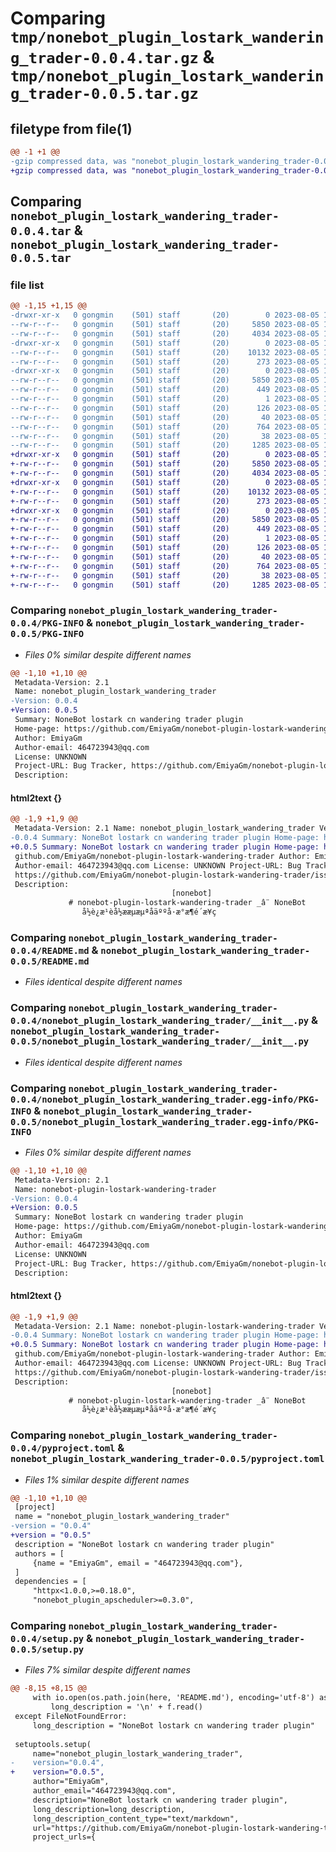 # Comparing `tmp/nonebot_plugin_lostark_wandering_trader-0.0.4.tar.gz` & `tmp/nonebot_plugin_lostark_wandering_trader-0.0.5.tar.gz`

## filetype from file(1)

```diff
@@ -1 +1 @@
-gzip compressed data, was "nonebot_plugin_lostark_wandering_trader-0.0.4.tar", last modified: Sat Aug  5 12:40:29 2023, max compression
+gzip compressed data, was "nonebot_plugin_lostark_wandering_trader-0.0.5.tar", last modified: Sat Aug  5 15:31:40 2023, max compression
```

## Comparing `nonebot_plugin_lostark_wandering_trader-0.0.4.tar` & `nonebot_plugin_lostark_wandering_trader-0.0.5.tar`

### file list

```diff
@@ -1,15 +1,15 @@
-drwxr-xr-x   0 gongmin    (501) staff       (20)        0 2023-08-05 12:40:29.002961 nonebot_plugin_lostark_wandering_trader-0.0.4/
--rw-r--r--   0 gongmin    (501) staff       (20)     5850 2023-08-05 12:40:29.002827 nonebot_plugin_lostark_wandering_trader-0.0.4/PKG-INFO
--rw-r--r--   0 gongmin    (501) staff       (20)     4034 2023-08-05 12:37:24.000000 nonebot_plugin_lostark_wandering_trader-0.0.4/README.md
-drwxr-xr-x   0 gongmin    (501) staff       (20)        0 2023-08-05 12:40:29.001511 nonebot_plugin_lostark_wandering_trader-0.0.4/nonebot_plugin_lostark_wandering_trader/
--rw-r--r--   0 gongmin    (501) staff       (20)    10132 2023-08-05 12:37:24.000000 nonebot_plugin_lostark_wandering_trader-0.0.4/nonebot_plugin_lostark_wandering_trader/__init__.py
--rw-r--r--   0 gongmin    (501) staff       (20)      273 2023-08-05 12:37:24.000000 nonebot_plugin_lostark_wandering_trader-0.0.4/nonebot_plugin_lostark_wandering_trader/config.py
-drwxr-xr-x   0 gongmin    (501) staff       (20)        0 2023-08-05 12:40:29.002537 nonebot_plugin_lostark_wandering_trader-0.0.4/nonebot_plugin_lostark_wandering_trader.egg-info/
--rw-r--r--   0 gongmin    (501) staff       (20)     5850 2023-08-05 12:40:28.000000 nonebot_plugin_lostark_wandering_trader-0.0.4/nonebot_plugin_lostark_wandering_trader.egg-info/PKG-INFO
--rw-r--r--   0 gongmin    (501) staff       (20)      449 2023-08-05 12:40:28.000000 nonebot_plugin_lostark_wandering_trader-0.0.4/nonebot_plugin_lostark_wandering_trader.egg-info/SOURCES.txt
--rw-r--r--   0 gongmin    (501) staff       (20)        1 2023-08-05 12:40:28.000000 nonebot_plugin_lostark_wandering_trader-0.0.4/nonebot_plugin_lostark_wandering_trader.egg-info/dependency_links.txt
--rw-r--r--   0 gongmin    (501) staff       (20)      126 2023-08-05 12:40:28.000000 nonebot_plugin_lostark_wandering_trader-0.0.4/nonebot_plugin_lostark_wandering_trader.egg-info/requires.txt
--rw-r--r--   0 gongmin    (501) staff       (20)       40 2023-08-05 12:40:28.000000 nonebot_plugin_lostark_wandering_trader-0.0.4/nonebot_plugin_lostark_wandering_trader.egg-info/top_level.txt
--rw-r--r--   0 gongmin    (501) staff       (20)      764 2023-08-05 12:37:32.000000 nonebot_plugin_lostark_wandering_trader-0.0.4/pyproject.toml
--rw-r--r--   0 gongmin    (501) staff       (20)       38 2023-08-05 12:40:29.003014 nonebot_plugin_lostark_wandering_trader-0.0.4/setup.cfg
--rw-r--r--   0 gongmin    (501) staff       (20)     1285 2023-08-05 12:37:42.000000 nonebot_plugin_lostark_wandering_trader-0.0.4/setup.py
+drwxr-xr-x   0 gongmin    (501) staff       (20)        0 2023-08-05 15:31:40.854972 nonebot_plugin_lostark_wandering_trader-0.0.5/
+-rw-r--r--   0 gongmin    (501) staff       (20)     5850 2023-08-05 15:31:40.854832 nonebot_plugin_lostark_wandering_trader-0.0.5/PKG-INFO
+-rw-r--r--   0 gongmin    (501) staff       (20)     4034 2023-08-05 12:37:24.000000 nonebot_plugin_lostark_wandering_trader-0.0.5/README.md
+drwxr-xr-x   0 gongmin    (501) staff       (20)        0 2023-08-05 15:31:40.853572 nonebot_plugin_lostark_wandering_trader-0.0.5/nonebot_plugin_lostark_wandering_trader/
+-rw-r--r--   0 gongmin    (501) staff       (20)    10132 2023-08-05 12:37:24.000000 nonebot_plugin_lostark_wandering_trader-0.0.5/nonebot_plugin_lostark_wandering_trader/__init__.py
+-rw-r--r--   0 gongmin    (501) staff       (20)      273 2023-08-05 12:37:24.000000 nonebot_plugin_lostark_wandering_trader-0.0.5/nonebot_plugin_lostark_wandering_trader/config.py
+drwxr-xr-x   0 gongmin    (501) staff       (20)        0 2023-08-05 15:31:40.854544 nonebot_plugin_lostark_wandering_trader-0.0.5/nonebot_plugin_lostark_wandering_trader.egg-info/
+-rw-r--r--   0 gongmin    (501) staff       (20)     5850 2023-08-05 15:31:40.000000 nonebot_plugin_lostark_wandering_trader-0.0.5/nonebot_plugin_lostark_wandering_trader.egg-info/PKG-INFO
+-rw-r--r--   0 gongmin    (501) staff       (20)      449 2023-08-05 15:31:40.000000 nonebot_plugin_lostark_wandering_trader-0.0.5/nonebot_plugin_lostark_wandering_trader.egg-info/SOURCES.txt
+-rw-r--r--   0 gongmin    (501) staff       (20)        1 2023-08-05 15:31:40.000000 nonebot_plugin_lostark_wandering_trader-0.0.5/nonebot_plugin_lostark_wandering_trader.egg-info/dependency_links.txt
+-rw-r--r--   0 gongmin    (501) staff       (20)      126 2023-08-05 15:31:40.000000 nonebot_plugin_lostark_wandering_trader-0.0.5/nonebot_plugin_lostark_wandering_trader.egg-info/requires.txt
+-rw-r--r--   0 gongmin    (501) staff       (20)       40 2023-08-05 15:31:40.000000 nonebot_plugin_lostark_wandering_trader-0.0.5/nonebot_plugin_lostark_wandering_trader.egg-info/top_level.txt
+-rw-r--r--   0 gongmin    (501) staff       (20)      764 2023-08-05 15:30:41.000000 nonebot_plugin_lostark_wandering_trader-0.0.5/pyproject.toml
+-rw-r--r--   0 gongmin    (501) staff       (20)       38 2023-08-05 15:31:40.855026 nonebot_plugin_lostark_wandering_trader-0.0.5/setup.cfg
+-rw-r--r--   0 gongmin    (501) staff       (20)     1285 2023-08-05 15:30:46.000000 nonebot_plugin_lostark_wandering_trader-0.0.5/setup.py
```

### Comparing `nonebot_plugin_lostark_wandering_trader-0.0.4/PKG-INFO` & `nonebot_plugin_lostark_wandering_trader-0.0.5/PKG-INFO`

 * *Files 0% similar despite different names*

```diff
@@ -1,10 +1,10 @@
 Metadata-Version: 2.1
 Name: nonebot_plugin_lostark_wandering_trader
-Version: 0.0.4
+Version: 0.0.5
 Summary: NoneBot lostark cn wandering trader plugin
 Home-page: https://github.com/EmiyaGm/nonebot-plugin-lostark-wandering-trader
 Author: EmiyaGm
 Author-email: 464723943@qq.com
 License: UNKNOWN
 Project-URL: Bug Tracker, https://github.com/EmiyaGm/nonebot-plugin-lostark-wandering-trader/issues
 Description:
```

#### html2text {}

```diff
@@ -1,9 +1,9 @@
 Metadata-Version: 2.1 Name: nonebot_plugin_lostark_wandering_trader Version:
-0.0.4 Summary: NoneBot lostark cn wandering trader plugin Home-page: https://
+0.0.5 Summary: NoneBot lostark cn wandering trader plugin Home-page: https://
 github.com/EmiyaGm/nonebot-plugin-lostark-wandering-trader Author: EmiyaGm
 Author-email: 464723943@qq.com License: UNKNOWN Project-URL: Bug Tracker,
 https://github.com/EmiyaGm/nonebot-plugin-lostark-wandering-trader/issues
 Description:
                                    [nonebot]
             # nonebot-plugin-lostark-wandering-trader _â¨ NoneBot
                å½è¿æ¹èå½ææµæµªåäººå·æ°æ¶é´æ¥ç
```

### Comparing `nonebot_plugin_lostark_wandering_trader-0.0.4/README.md` & `nonebot_plugin_lostark_wandering_trader-0.0.5/README.md`

 * *Files identical despite different names*

### Comparing `nonebot_plugin_lostark_wandering_trader-0.0.4/nonebot_plugin_lostark_wandering_trader/__init__.py` & `nonebot_plugin_lostark_wandering_trader-0.0.5/nonebot_plugin_lostark_wandering_trader/__init__.py`

 * *Files identical despite different names*

### Comparing `nonebot_plugin_lostark_wandering_trader-0.0.4/nonebot_plugin_lostark_wandering_trader.egg-info/PKG-INFO` & `nonebot_plugin_lostark_wandering_trader-0.0.5/nonebot_plugin_lostark_wandering_trader.egg-info/PKG-INFO`

 * *Files 0% similar despite different names*

```diff
@@ -1,10 +1,10 @@
 Metadata-Version: 2.1
 Name: nonebot-plugin-lostark-wandering-trader
-Version: 0.0.4
+Version: 0.0.5
 Summary: NoneBot lostark cn wandering trader plugin
 Home-page: https://github.com/EmiyaGm/nonebot-plugin-lostark-wandering-trader
 Author: EmiyaGm
 Author-email: 464723943@qq.com
 License: UNKNOWN
 Project-URL: Bug Tracker, https://github.com/EmiyaGm/nonebot-plugin-lostark-wandering-trader/issues
 Description:
```

#### html2text {}

```diff
@@ -1,9 +1,9 @@
 Metadata-Version: 2.1 Name: nonebot-plugin-lostark-wandering-trader Version:
-0.0.4 Summary: NoneBot lostark cn wandering trader plugin Home-page: https://
+0.0.5 Summary: NoneBot lostark cn wandering trader plugin Home-page: https://
 github.com/EmiyaGm/nonebot-plugin-lostark-wandering-trader Author: EmiyaGm
 Author-email: 464723943@qq.com License: UNKNOWN Project-URL: Bug Tracker,
 https://github.com/EmiyaGm/nonebot-plugin-lostark-wandering-trader/issues
 Description:
                                    [nonebot]
             # nonebot-plugin-lostark-wandering-trader _â¨ NoneBot
                å½è¿æ¹èå½ææµæµªåäººå·æ°æ¶é´æ¥ç
```

### Comparing `nonebot_plugin_lostark_wandering_trader-0.0.4/pyproject.toml` & `nonebot_plugin_lostark_wandering_trader-0.0.5/pyproject.toml`

 * *Files 1% similar despite different names*

```diff
@@ -1,10 +1,10 @@
 [project]
 name = "nonebot_plugin_lostark_wandering_trader"
-version = "0.0.4"
+version = "0.0.5"
 description = "NoneBot lostark cn wandering trader plugin"
 authors = [
     {name = "EmiyaGm", email = "464723943@qq.com"},
 ]
 dependencies = [
     "httpx<1.0.0,>=0.18.0",
     "nonebot_plugin_apscheduler>=0.3.0",
```

### Comparing `nonebot_plugin_lostark_wandering_trader-0.0.4/setup.py` & `nonebot_plugin_lostark_wandering_trader-0.0.5/setup.py`

 * *Files 7% similar despite different names*

```diff
@@ -8,15 +8,15 @@
     with io.open(os.path.join(here, 'README.md'), encoding='utf-8') as f:
         long_description = '\n' + f.read()
 except FileNotFoundError:
     long_description = "NoneBot lostark cn wandering trader plugin"
 
 setuptools.setup(
     name="nonebot_plugin_lostark_wandering_trader",
-    version="0.0.4",
+    version="0.0.5",
     author="EmiyaGm",
     author_email="464723943@qq.com",
     description="NoneBot lostark cn wandering trader plugin",
     long_description=long_description,
     long_description_content_type="text/markdown",
     url="https://github.com/EmiyaGm/nonebot-plugin-lostark-wandering-trader",
     project_urls={
```

